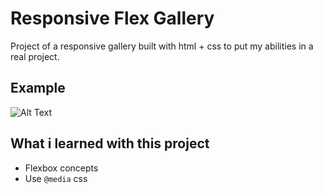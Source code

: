 # Responsive Flex Gallery

Project of a responsive gallery built with html + css to put my abilities in a real project.

## Example
![Alt Text](https://media.giphy.com/media/nNPUHb7Udu3sohIi1w/giphy-downsized-large.gif)


## What i learned with this project
- Flexbox concepts
- Use ``@media`` css
